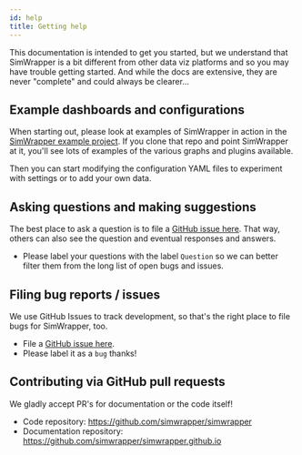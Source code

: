```yaml
---
id: help
title: Getting help
---
```


This documentation is intended to get you started, but we understand that SimWrapper is a bit different from other data viz platforms and so you may have trouble getting started. And while the docs are extensive, they are never "complete" and could always be clearer...

## Example dashboards and configurations

When starting out, please look at examples of SimWrapper in action in the [SimWrapper example project](https://github.com/simwrapper/simwrapper-example-project). If you clone that repo and point SimWrapper at it, you'll see lots of examples of the various graphs and plugins available.

Then you can start modifying the configuration YAML files to experiment with settings or to add your own data.

## Asking questions and making suggestions

The best place to ask a question is to file a [GitHub issue here](https://github.com/simwrapper/simwrapper/issues). That way, others can also see the question and eventual responses and answers.

- Please label your questions with the label `Question` so we can better filter them from the long list of open bugs and issues.

## Filing bug reports / issues

We use GitHub Issues to track development, so that's the right place to file bugs for SimWrapper, too.

- File a [GitHub issue here](https://github.com/simwrapper/simwrapper/issues).
- Please label it as a `bug` thanks!

## Contributing via GitHub pull requests

We gladly accept PR's for documentation or the code itself!

- Code repository: <https://github.com/simwrapper/simwrapper>
- Documentation repository: <https://github.com/simwrapper/simwrapper.github.io>
